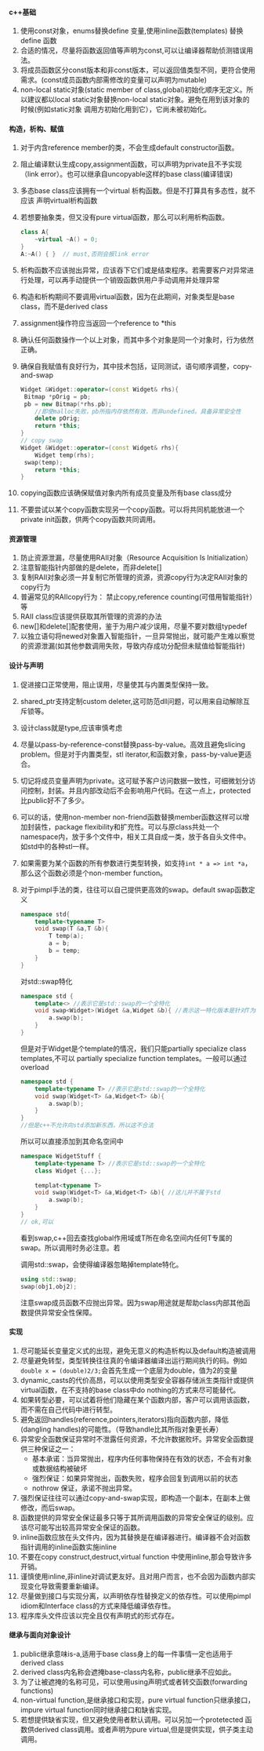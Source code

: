 #### c++基础

1. 使用const对象，enums替换define 变量,使用inline函数(templates) 替换define 函数
2. 合适的情况，尽量将函数返回值等声明为const,可以让编译器帮助侦测错误用法。
3. 将成员函数区分const版本和非const版本，可以返回值类型不同，更符合使用需求。(const成员函数内部需修改的变量可以声明为mutable)
4. non-local static对象(static member of class,global)初始化顺序无定义。所以建议都以local static对象替换non-local static对象。避免在用到该对象的时候(例如static对象 调用方初始化用到它），它尚未被初始化。

#### 构造，析构、赋值

1. 对于内含reference member的类，不会生成default constructor函数。

2. 阻止编译默认生成copy,assignment函数，可以声明为private且不予实现（link error）。也可以继承自uncopyable这样的base class(编译错误)

3. 多态base class应该拥有一个virtual 析构函数。但是不打算具有多态性，就不应该 声明virtual析构函数

4. 若想要抽象类，但又没有pure virtual函数，那么可以利用析构函数。

   ```c++
   class A{
       ~virtual ~A() = 0;
   }
   A:~A() { }  // must,否则会报link error
   ```

   

5. 析构函数不应该抛出异常，应该吞下它们或是结束程序。若需要客户对异常进行处理，可以再手动提供一个销毁函数供用户手动调用并处理异常

6. 构造和析构期间不要调用virtual函数，因为在此期间，对象类型是base class，而不是derived class

7. assignment操作符应当返回一个reference to *this

8. 确认任何函数操作一个以上对象，而其中多个对象是同一个对象时，行为依然正确。

9. 确保自我赋值有良好行为，其中技术包括，证同测试，语句顺序调整，copy-and-swap

   ```c++
   Widget &Widget::operator=(const Widget& rhs){
   	Bitmap *pOrig = pb;
   	pb = new Bitmap(*rhs.pb);
       //即使malloc失败，pb所指内存依然有效，而非undefined。具备异常安全性
       delete pOrig;
       return *this;
   }
   // copy swap
   Widget &Widget::operator=(const Widget& rhs){
       Widget temp(rhs);
   	swap(temp);
       return *this;
   }
   ```

10. copying函数应该确保赋值对象内所有成员变量及所有base class成分

11. 不要尝试以某个copy函数实现另一个copy函数。可以将共同机能放进一个private init函数，供两个copy函数共同调用。

####  资源管理

1. 防止资源泄漏，尽量使用RAII对象（Resource Acquisition Is Initialization）
2. 注意智能指针内部做的是delete，而非delete[]
3. 复制RAII对象必须一并复制它所管理的资源，资源copy行为决定RAII对象的copy行为
4. 普遍常见的RAIIcopy行为： 禁止copy,reference counting(可借用智能指针）等
5. RAII class应该提供获取其所管理的资源的办法
6. new[]和delete[]配套使用，鉴于为用户减少误用，尽量不要对数组typedef
7. 以独立语句将newed对象置入智能指针，一旦异常抛出，就可能产生难以察觉的资源泄漏(如其他参数调用失败，导致内存成功分配但未赋值给智能指针)

#### 设计与声明

1. 促进接口正常使用，阻止误用，尽量使其与内置类型保持一致。

2. shared_ptr支持定制custom deleter,这可防范dll问题，可以用来自动解除互斥锁等。

3. 设计class就是type,应该审慎考虑

4. 尽量以pass-by-reference-const替换pass-by-value。高效且避免slicing problem。但是对于内置类型，stl iterator,和函数对象，pass-by-value更适合。

5. 切记将成员变量声明为private。这可赋予客户访问数据一致性，可细微划分访问控制，封装。并且内部改动后不会影响用户代码。在这一点上，protected比public好不了多少。

6. 可以的话，使用non-member non-friend函数替换member函数这样可以增加封装性，package flexibility和扩充性。可以与原class共处一个namespace内，放于多个文件中，相关工具自成一类，放于各自头文件中。如std中的各种stl一样。

7. 如果需要为某个函数的所有参数进行类型转换，如支持`int * a => int *a`，那么这个函数必须是个non-member function。

8. 对于pimpl手法的类，往往可以自己提供更高效的swap。default swap函数定义

   ```c++
   namespace std{
       template<typename T>
       void swap(T &a,T &b){
           T temp(a);
           a = b;
           b = temp;
       }
   }
   ```

   对std::swap特化

   ```c++
   namespace std {
       template<> //表示它是std::swap的一个全特化
       void swap<Widget>(Widget &a,Widget &b){ //表示这一特化版本是针对T为Widget设计
           a.swap(b);
       }
   }
   ```

   但是对于Widget是个template的情况，我们只能partially specialize class templates,不可以 partially specialize function templates。一般可以通过overload

   ```c++
   namespace std {
       template<typename T> //表示它是std::swap的一个全特化
       void swap(Widget<T> &a,Widget<T> &b){ 
           a.swap(b);
       }
   }
   //但是c++不允许向std添加新东西，所以这不合法
   ```

   所以可以直接添加到其命名空间中

   ```c++
   namespace WidgetStuff {
       template<typename T> //表示它是std::swap的一个全特化
       class Widget {...}; 
       
       templat<typename T> 
       void swap(Widget<T> &a,Widget<T> &b){ //这儿并不属于std
           a.swap(b);
       }
   }
   // ok,可以
   ```

   看到swap,c++回去查找global作用域或T所在命名空间内任何T专属的swap。所以调用时务必注意。若

   调用std::swap，会使得编译器忽略掉template特化。

   ```c++
   using std::swap;
   swap(obj1,obj2);
   ```

   注意swap成员函数不应抛出异常。因为swap用途就是帮助class内部其他函数提供异常安全性保障。

#### 实现

1. 尽可能延长变量定义式的出现，避免无意义的构造析构以及default构造被调用
2. 尽量避免转型，类型转换往往真的令编译器编译出运行期间执行的码。例如`double x = (double)2/3;`会首先生成一个底层为double，值为2的变量
3. dynamic_casts的代价高昂，可以以使用类型安全容器存储派生类指针或提供virtual函数，在不支持的base class中do nothing的方式来尽可能替代。
4. 如果转型必要，可以试着将他们隐藏在某个函数内部，客户可以调用该函数，而不需在自己代码中进行转型。
5. 避免返回handles(reference,pointers,iterators)指向函数内部，降低(dangling handles)的可能性。（导致handle比其所指对象更长寿）
6. 异常安全函数保证异常时不泄露任何资源，不允许数据败坏。异常安全函数提供三种保证之一： 
   - 基本承诺：当异常抛出，程序内任何事物保持在有效的状态，不会有对象或数据结构被破坏
   - 强烈保证：如果异常抛出，函数失败，程序会回复到调用以前的状态
   - nothrow 保证，承诺不抛出异常。
7. 强烈保证往往可以通过copy-and-swap实现，即构造一个副本，在副本上做修改，而后swap。
8. 函数提供的异常安全保证最多只等于其所调用函数的异常安全保证的级别。应该尽可能写出较高异常安全保证的函数。
9. inline函数应放在头文件内，因为其替换是在编译器进行。编译器不会对函数指针调用的inline函数实施inline
10. 不要在copy construct,destruct,virtual function 中使用inline,那会导致许多开销。
11. 谨慎使用inline,非inline对调试更友好。且对用户而言，也不会因为函数内部实现变化导致需要重新编译。
12. 尽量做到接口与实现分离，以声明依存性替换定义的依存性。可以使用pimpl idiom和Interface class的方式来降低编译依存性。
13. 程序库头文件应该以完全且仅有声明式的形式存在。

#### 继承与面向对象设计

1. public继承意味is-a,适用于base class身上的每一件事情一定也适用于derived class
2. derived class内名称会遮掩base-class内名称，public继承不应如此。
3. 为了让被遮掩的名称可见，可以使用using声明式或者转交函数(forwarding functions)
4. non-virtual function,是继承接口和实现，pure virtual  function只继承接口，impure virtual function同时继承接口和缺省实现。
5. 若想提供缺省实现，但又避免使用者默认调用。可以另加一个protetected 函数供derived class调用。或者声明为pure virtual,但是提供实现，供子类主动调用。